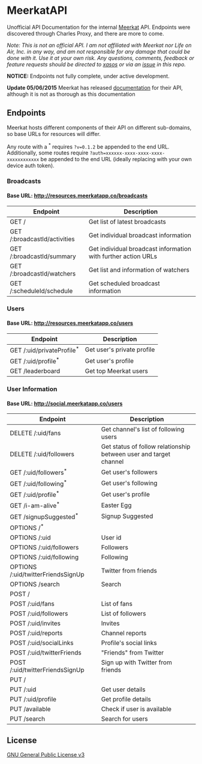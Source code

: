 # MeerkatAPI

Unofficial API Documentation for the internal [Meerkat](http://meerkatapp.co) API. Endpoints were discovered through Charles Proxy, and there are more to come.

*Note: This is not an official API. I am not affiliated with Meerkat nor Life on Air, Inc. in any way, and am not responsible for any damage that could be done with it. Use it at your own risk. Any questions, comments, feedback or feature requests should be directed to [xasos](http://github.com/xasos) or via an [issue](https://github.com/xasos/MeerkatAPI/issues) in this repo.*

**NOTICE:** Endpoints not fully complete, under active development.

**Update 05/06/2015** Meerkat has released [documentation](http://developers.meerkatapp.co/) for their API, although it is not as thorough as this documentation

## Endpoints

Meerkat hosts different components of their API on different sub-domains, so base URLs for resources will differ. 

Any route with a <sup>*</sup> requires `?v=0.1.2` be appended to the end URL. Additionally, some routes require `?auth=xxxxxx-xxxx-xxxx-xxxx-xxxxxxxxxxxx` be appended to the end URL (ideally replacing with your own device auth token).

### Broadcasts

#### Base URL: http://resources.meerkatapp.co/broadcasts

| Endpoint | Description |
| ---- | --------------- |
| GET / | Get list of latest broadcasts |
| GET /:broadcastId/activities | Get individual broadcast information |
| GET /:broadcastId/summary | Get individual broadcast information with further action URLs |
| GET /:broadcastId/watchers | Get list and information of watchers |
| GET /:scheduleId/schedule | Get scheduled broadcast information |

### Users

#### Base URL: http://resources.meerkatapp.co/users

| Endpoint | Description |
| ---- | --------------- |
| GET /:uid/privateProfile<sup>*</sup> | Get user's private profile |
| GET /:uid/profile<sup>*</sup> | Get user's profile |
| GET /leaderboard | Get top Meerkat users |

### User Information

#### Base URL: http://social.meerkatapp.co/users

| Endpoint | Description |
| ---- | --------------- |
| DELETE /:uid/fans | Get channel's list of following users |
| DELETE /:uid/followers | Get status of follow relationship between user and target channel |
| GET /:uid/followers<sup>*</sup> | Get user's followers |
| GET /:uid/following<sup>*</sup> | Get user's following |
| GET /:uid/profile<sup>*</sup> | Get user's profile |
| GET /i-am-alive<sup>*</sup> | Easter Egg |
| GET /signupSuggested<sup>*</sup> | Signup Suggested |
| OPTIONS /<sup>*</sup> |  |
| OPTIONS /:uid | User id |
| OPTIONS /:uid/followers | Followers |
| OPTIONS /:uid/following | Following |
| OPTIONS /:uid/twitterFriendsSignUp | Twitter from friends |
| OPTIONS /search | Search |
| POST / |  |
| POST /:uid/fans | List of fans |
| POST /:uid/followers | List of followers |
| POST /:uid/invites | Invites |
| POST /:uid/reports | Channel reports |
| POST /:uid/socialLinks | Profile's social links |
| POST /:uid/twitterFriends | "Friends" from Twitter |
| POST /:uid/twitterFriendsSignUp | Sign up with Twitter from friends |
| PUT / |  |
| PUT /:uid | Get user details |
| PUT /:uid/profile | Get profile details |
| PUT /available | Check if user is available |
| PUT /search | Search for users |

## License
[GNU General Public License v3](LICENSE)
